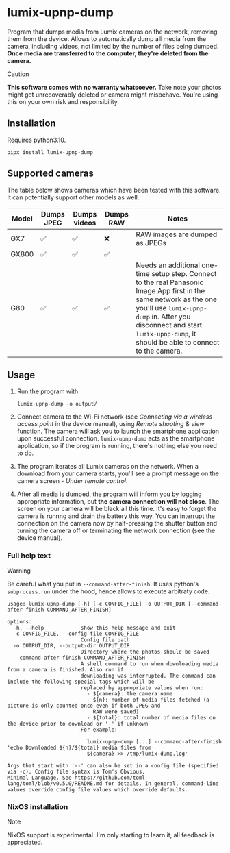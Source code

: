 # lumix-upnp-dump

Program that dumps media from Lumix cameras on the network, removing them from the device.
Allows to automatically dump all media from the camera, including videos, not limited by the number of files being dumped.
**Once media are transferred to the computer, they're deleted from the camera.**



> [!CAUTION]
> **This software comes with no warranty whatsoever.**
> Take note your photos might get unrecoverably deleted or camera might misbehave.
> You're using this on your own risk and responsibility.


## Installation

Requires python3.10.

```shell
pipx install lumix-upnp-dump
```

## Supported cameras

The table below shows cameras which have been tested with this software.
It can potentially support other models as well.

| Model | Dumps JPEG | Dumps videos | Dumps RAW | Notes |
| ----- | ---------- | ------------ | --------- | ----- |
| GX7   | ✅         | ✅           | ❌        | RAW images are dumped as JPEGs |
| GX800 | ✅         | ✅           | ✅        |                                |
| G80   | ✅         | ✅           | ✅        | Needs an additional one-time setup step. Connect to the real Panasonic Image App first in the same network as the one you'll use `lumix-upnp-dump` in. After you disconnect and start `lumix-upnp-dump`, it should be able to connect to the camera. |


## Usage

1. Run the program with

    ```shell
    lumix-upnp-dump -o output/
    ```

2. Connect camera to the Wi-Fi network (see _Connecting via a wireless access point_ in the device manual), using _Remote shooting & view_ function. 
   The camera will ask you to launch the smartphone application upon successful connection. `lumix-upnp-dump` acts as the smartphone application, so if the program is running, there's nothing else you need to do.

3. The program iterates all Lumix cameras on the network. When a download from your camera starts, you'll see a prompt message on the camera screen - _Under remote control_.

4. After all media is dumped, the program will inform you by logging appropriate information, but **the camera connection will not close**.
   The screen on your camera will be black all this time.
   It's easy to forget the camera is runnng and drain the battery this way.
   You can interrupt the connection on the camera now by half-pressing the shutter button and turning the camera off or terminating the network connection (see the device manual).

### Full help text


> [!WARNING]
> Be careful what you put in `--command-after-finish`.
> It uses python's `subprocess.run` under the hood, hence allows to execute arbitraty code.

```
usage: lumix-upnp-dump [-h] [-c CONFIG_FILE] -o OUTPUT_DIR [--command-after-finish COMMAND_AFTER_FINISH]

options:
  -h, --help            show this help message and exit
  -c CONFIG_FILE, --config-file CONFIG_FILE
                        Config file path
  -o OUTPUT_DIR, --output-dir OUTPUT_DIR
                        Directory where the photos should be saved
  --command-after-finish COMMAND_AFTER_FINISH
                        A shell command to run when downloading media from a camera is finished. Also run if
                        downloading was interrupted. The command can include the following special tags which will be
                        replaced by appropriate values when run:
                          - ${camera}: the camera name
                          - ${n}: number of media files fetched (a picture is only counted once even if both JPEG and
                            RAW were saved)
                          - ${total}: total number of media files on the device prior to download or '-' if unknown
                        For example:

                          lumix-upnp-dump [...] --command-after-finish 'echo Downloaded ${n}/${total} media files from
                          ${camera} >> /tmp/lumix-dump.log'

Args that start with '--' can also be set in a config file (specified via -c). Config file syntax is Tom's Obvious,
Minimal Language. See https://github.com/toml-lang/toml/blob/v0.5.0/README.md for details. In general, command-line
values override config file values which override defaults.
```

### NixOS installation

> [!NOTE]
> NixOS support is experimental. I'm only starting to learn it, all feedback is appreciated.


